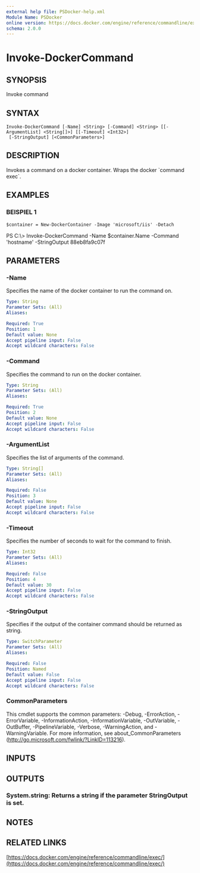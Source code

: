 ```yaml
---
external help file: PSDocker-help.xml
Module Name: PSDocker
online version: https://docs.docker.com/engine/reference/commandline/exec/
schema: 2.0.0
---
```


# Invoke-DockerCommand

## SYNOPSIS
Invoke command

## SYNTAX

```
Invoke-DockerCommand [-Name] <String> [-Command] <String> [[-ArgumentList] <String[]>] [[-Timeout] <Int32>]
 [-StringOutput] [<CommonParameters>]
```

## DESCRIPTION
Invokes a command on a docker container.
Wraps the docker \`command exec\`.

## EXAMPLES

### BEISPIEL 1
```
$container = New-DockerContainer -Image 'microsoft/iis' -Detach
```

PS C:\\\> Invoke-DockerCommand -Name $container.Name -Command 'hostname' -StringOutput
88eb8fa9c07f

## PARAMETERS

### -Name
Specifies the name of the docker container to run the command on.

```yaml
Type: String
Parameter Sets: (All)
Aliases:

Required: True
Position: 1
Default value: None
Accept pipeline input: False
Accept wildcard characters: False
```

### -Command
Specifies the command to run on the docker container.

```yaml
Type: String
Parameter Sets: (All)
Aliases:

Required: True
Position: 2
Default value: None
Accept pipeline input: False
Accept wildcard characters: False
```

### -ArgumentList
Specifies the list of arguments of the command.

```yaml
Type: String[]
Parameter Sets: (All)
Aliases:

Required: False
Position: 3
Default value: None
Accept pipeline input: False
Accept wildcard characters: False
```

### -Timeout
Specifies the number of seconds to wait for the command to finish.

```yaml
Type: Int32
Parameter Sets: (All)
Aliases:

Required: False
Position: 4
Default value: 30
Accept pipeline input: False
Accept wildcard characters: False
```

### -StringOutput
Specifies if the output of the container command should be returned as string.

```yaml
Type: SwitchParameter
Parameter Sets: (All)
Aliases:

Required: False
Position: Named
Default value: False
Accept pipeline input: False
Accept wildcard characters: False
```

### CommonParameters
This cmdlet supports the common parameters: -Debug, -ErrorAction, -ErrorVariable, -InformationAction, -InformationVariable, -OutVariable, -OutBuffer, -PipelineVariable, -Verbose, -WarningAction, and -WarningVariable.
For more information, see about_CommonParameters (http://go.microsoft.com/fwlink/?LinkID=113216).

## INPUTS

## OUTPUTS

### System.string: Returns a string if the parameter StringOutput is set.
## NOTES

## RELATED LINKS

[https://docs.docker.com/engine/reference/commandline/exec/](https://docs.docker.com/engine/reference/commandline/exec/)

